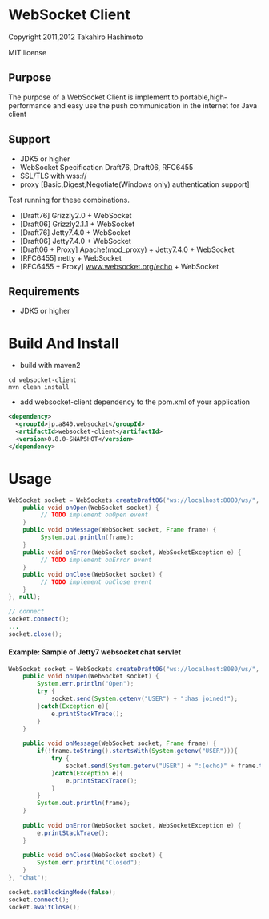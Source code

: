 WebSocket Client
=================
Copyright 2011,2012 Takahiro Hashimoto

MIT license

Purpose
-------
The purpose of a WebSocket Client is implement to portable,high-performance
and easy use the push communication in the internet for Java client 

Support
-------

- JDK5 or higher
- WebSocket Specification Draft76, Draft06, RFC6455
- SSL/TLS with wss://
- proxy [Basic,Digest,Negotiate(Windows only) authentication support]


Test running for these combinations.

- [Draft76] Grizzly2.0   + WebSocket
- [Draft06] Grizzly2.1.1 + WebSocket
- [Draft76] Jetty7.4.0   + WebSocket
- [Draft06] Jetty7.4.0   + WebSocket
- [Draft06 + Proxy] Apache(mod_proxy) + Jetty7.4.0 + WebSocket
- [RFC6455] netty + WebSocket
- [RFC6455 + Proxy] www.websocket.org/echo + WebSocket


Requirements
-----------
- JDK5 or higher

Build And Install
=================

+ build with maven2

```shell
cd websocket-client
mvn clean install
```

+ add websocket-client dependency to the pom.xml of your application

```xml
<dependency>
  <groupId>jp.a840.websocket</groupId>
  <artifactId>websocket-client</artifactId>
  <version>0.8.0-SNAPSHOT</version>
</dependency>
```

Usage
=====

```java
WebSocket socket = WebSockets.createDraft06("ws://localhost:8080/ws/", new WebSocketHandler() {
    public void onOpen(WebSocket socket) {
         // TODO implement onOpen event
    }
    public void onMessage(WebSocket socket, Frame frame) {
         System.out.println(frame);
    }
    public void onError(WebSocket socket, WebSocketException e) {
         // TODO implement onError event
    }
    public void onClose(WebSocket socket) {
         // TODO implement onClose event
    }
}, null);

// connect
socket.connect();
...
socket.close();
```

#### Example: Sample of Jetty7 websocket chat servlet

```java
WebSocket socket = WebSockets.createDraft06("ws://localhost:8080/ws/", new WebSocketHandler() {
    public void onOpen(WebSocket socket) {
        System.err.println("Open");
        try {
            socket.send(System.getenv("USER") + ":has joined!");
        }catch(Exception e){
            e.printStackTrace();
        }
    }
        
    public void onMessage(WebSocket socket, Frame frame) {
        if(!frame.toString().startsWith(System.getenv("USER"))){
            try {
                socket.send(System.getenv("USER") + ":(echo)" + frame.toString());
            }catch(Exception e){
                e.printStackTrace();
            }
        }
        System.out.println(frame);
    }
        
    public void onError(WebSocket socket, WebSocketException e) {
        e.printStackTrace();
    }
        
    public void onClose(WebSocket socket) {
        System.err.println("Closed");
    }
}, "chat");

socket.setBlockingMode(false);
socket.connect();
socket.awaitClose();
```
